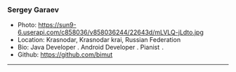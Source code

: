 ### Sergey Garaev
- Photo: https://sun9-6.userapi.com/c858036/v858036244/22643d/mLVLQ-jLdto.jpg
- Location: Krasnodar, Krasnodar krai, Russian Federation
- Bio: Java Developer . Android Developer . Pianist  .
- Github: https://github.com/bimut
***
